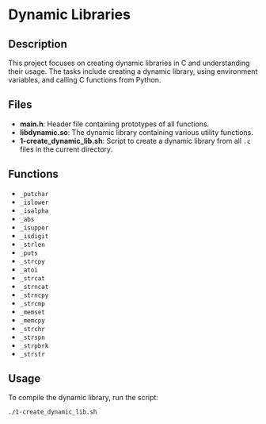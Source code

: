 # Dynamic Libraries

## Description

This project focuses on creating dynamic libraries in C and understanding their usage. The tasks include creating a dynamic library, using environment variables, and calling C functions from Python.

## Files

- **main.h**: Header file containing prototypes of all functions.
- **libdynamic.so**: The dynamic library containing various utility functions.
- **1-create_dynamic_lib.sh**: Script to create a dynamic library from all `.c` files in the current directory.

## Functions

- `_putchar`
- `_islower`
- `_isalpha`
- `_abs`
- `_isupper`
- `_isdigit`
- `_strlen`
- `_puts`
- `_strcpy`
- `_atoi`
- `_strcat`
- `_strncat`
- `_strncpy`
- `_strcmp`
- `_memset`
- `_memcpy`
- `_strchr`
- `_strspn`
- `_strpbrk`
- `_strstr`

## Usage

To compile the dynamic library, run the script:

```bash
./1-create_dynamic_lib.sh

